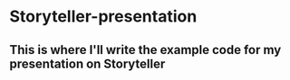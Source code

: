 # Storyteller-presentation

## This is where I'll write the example code for my presentation on Storyteller
